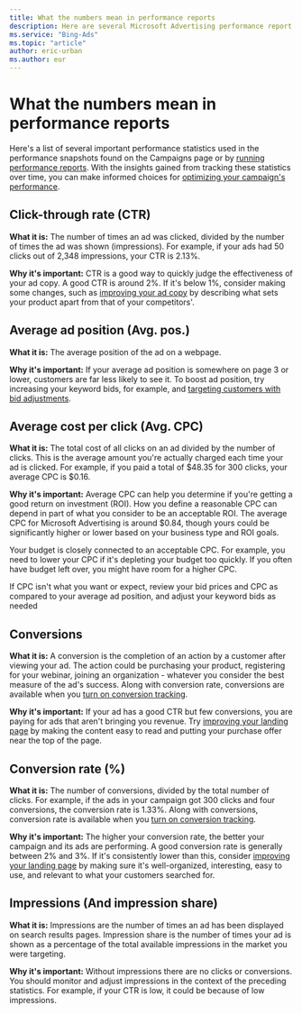 ```yaml
---
title: What the numbers mean in performance reports
description: Here are several Microsoft Advertising performance report statistics to track on an ongoing basis. Together they'll give you actionable information for improving campaign, keyword, ad, and landing page performance.
ms.service: "Bing-Ads"
ms.topic: "article"
author: eric-urban
ms.author: eur
---
```


# What the numbers mean in performance reports

Here's a list of several important performance statistics used in the performance snapshots found on the Campaigns page or by [running performance reports](./hlp_BA_PROC_CreateReport.md). With the insights gained from tracking these statistics over time, you can make informed choices for [optimizing your campaign's performance](./hlp_BA_CONC_AboutImprovingCampaignPerformance.md).

## Click-through rate (CTR)
**What it is:**  The number of times an ad was clicked, divided by the number of times the ad was shown (impressions). For example, if your ads had 50 clicks out of 2,348 impressions, your CTR is 2.13%.

**Why it's important:**  CTR is a good way to quickly judge the effectiveness of your ad copy. A good CTR is around 2%. If it's below 1%, consider making some changes, such as [improving your ad copy](./hlp_BA_CONC_AboutWritingEffectiveAds.md) by describing what sets your product apart from that of your competitors'.

## Average ad position (Avg. pos.)
**What it is:**  The average position of the ad on a webpage.

**Why it's important:**  If your average ad position is somewhere on page 3 or lower, customers are far less likely to see it. To boost ad position, try increasing your keyword bids, for example, and [targeting customers with bid adjustments](./hlp_BA_CONC_AboutAdvancedBidding.md).

## Average cost per click (Avg. CPC)
**What it is:**  The total cost of all clicks on an ad divided by the number of clicks. This is the average amount you're actually charged each time your ad is clicked. For example, if you paid a total of $48.35 for 300 clicks, your average CPC is $0.16.

**Why it's important:**   Average CPC can help you determine if you're getting a good return on investment (ROI). How you define a reasonable CPC can depend in part of what you consider to be an acceptable ROI. The average CPC for Microsoft Advertising is around $0.84, though yours could be significantly higher or lower based on your business type and ROI goals.

Your budget is closely connected to an acceptable CPC. For example, you need to lower your CPC if it's depleting your budget too quickly. If you often have budget left over, you might have room for a higher CPC.

If CPC isn't what you want or expect, review your bid prices and CPC as compared to your average ad position, and adjust your keyword bids as needed

## Conversions
**What it is:**   A conversion is the completion of an action by a customer after viewing your ad. The action could be purchasing your product, registering for your webinar, joining an organization - whatever you consider the best measure of the ad's success. Along with conversion rate, conversions are available when you [turn on conversion tracking](./hlp_BA_CONC_UETv2WhatIsCT.md).

**Why it's important:**  If your ad has a good CTR but few conversions, you are paying for ads that aren't bringing you revenue. Try [improving your landing page](./hlp_BA_CONC_AboutQualityScore.md) by making the content easy to read and putting your purchase offer near the top of the page.

## Conversion rate (%)
**What it is:**   The number of conversions, divided by the total number of clicks. For example, if the ads in your campaign got 300 clicks and four conversions, the conversion rate is 1.33%. Along with conversions, conversion rate is available when you [turn on conversion tracking](./hlp_BA_CONC_UETv2WhatIsCT.md).

**Why it's important:**  The higher your conversion rate, the better your campaign and its ads are performing. A good conversion rate is generally between 2% and 3%. If it's consistently lower than this, consider [improving your landing page](./hlp_BA_CONC_AboutQualityScore.md) by making sure it's well-organized, interesting, easy to use, and relevant to what your customers searched for.

## Impressions (And impression share)
**What it is:**  Impressions are the number of times an ad has been displayed on search results pages.        Impression share is the number of times your ad is shown as a percentage of the total available impressions in the market you were targeting.

**Why it's important:**  Without impressions there are no clicks or conversions. You should monitor and adjust impressions in the context of the preceding statistics. For example, if your CTR is low, it could be because of low impressions.


